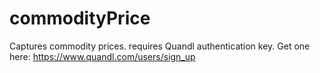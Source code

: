 # commodityPrice
Captures commodity prices. requires Quandl authentication key. Get one here: https://www.quandl.com/users/sign_up

